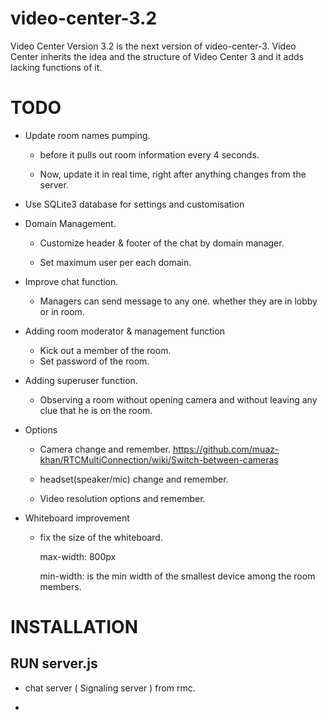 # video-center-3.2
Video Center Version 3.2 is the next version of video-center-3.
Video Center inherits the idea and the structure of Video Center 3 and it adds lacking functions of it.


# TODO

* Update room names pumping.

    * before it pulls out room information every 4 seconds.
    
    * Now, update it in real time, right after anything changes from the server.
    

* Use SQLite3 database for settings and customisation


* Domain Management.

    * Customize header & footer of the chat by domain manager.
    
    * Set maximum user per each domain.
    
* Improve chat function.

    * Managers can send message to any one. whether they are in lobby or in room.
    

* Adding room moderator & management function

    * Kick out a member of the room.
    * Set password of the room.

* Adding superuser function.

    * Observing a room without opening camera and without leaving any clue that he is on the room.

* Options

    * Camera change and remember.
        https://github.com/muaz-khan/RTCMultiConnection/wiki/Switch-between-cameras
    
    * headset(speaker/mic) change and remember.
    
    * Video resolution options and remember.
    
* Whiteboard improvement

    * fix the size of the whiteboard.
    
        max-width: 800px
        
        min-width: is the min width of the smallest device among the room members.
        





# INSTALLATION

## RUN server.js

* chat server (  Signaling server ) from rmc.

* 


